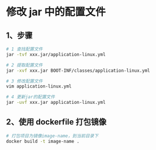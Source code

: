 # 修改 jar 中的配置文件

## 1、步骤

```bash
# 1 查找配置文件
jar -tvf xxx.jar/application-linux.yml

# 2 提取配置文件
jar -xvf xxx.jar BOOT-INF/classes/application-linux.yml

# 3 修改配置文件
vim application-linux.yml

# 4 更新jar的配置文件
jar -uvf xxx.jar application-linux.yml
```

## 2、使用 dockerfile 打包镜像

```bash
# 打包项目为镜像image-name，到当前目录下
docker build -t image-name .
```
